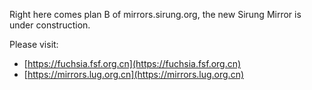 Right here comes plan B of mirrors.sirung.org, the new Sirung Mirror is under construction.

Please visit:
- [https://fuchsia.fsf.org.cn](https://fuchsia.fsf.org.cn)
- [https://mirrors.lug.org.cn](https://mirrors.lug.org.cn)

